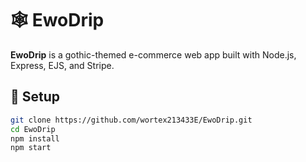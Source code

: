 # 🕸️ EwoDrip
**EwoDrip** is a gothic-themed e-commerce web app built with Node.js, Express, EJS, and Stripe.

## 🧱 Setup
```bash
git clone https://github.com/wortex213433E/EwoDrip.git
cd EwoDrip
npm install
npm start

